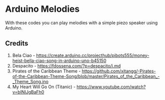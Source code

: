 # Arduino Melodies

With these codes you can play melodies with a simple piezo speaker using Arduino.

## Credits

1. Bela Ciao - https://create.arduino.cc/projecthub/pibots555/money-heist-bella-ciao-song-in-arduino-uno-b45150
2. Despacito - https://fdossena.com/?p=despacito/i.md
3. Pirates of the Caribbean Theme - https://github.com/xitangg/-Pirates-of-the-Caribbean-Theme-Song/blob/master/Pirates_of_the_Caribbean_-_Theme_Song.ino
4. My Heart Will Go On (Titanic) - https://www.youtube.com/watch?v=bINIJgBaFh0


